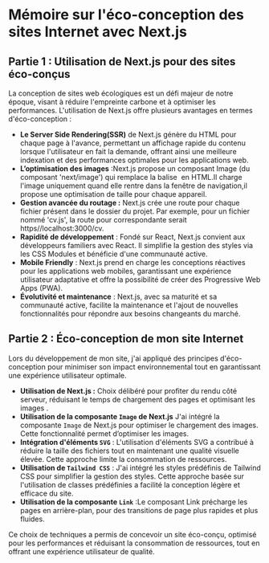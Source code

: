 # Mémoire sur l'éco-conception des sites Internet avec Next.js

## Partie 1 : Utilisation de Next.js pour des sites éco-conçus

La conception de sites web écologiques est un défi majeur de notre époque, visant à réduire l'empreinte carbone et à optimiser les performances. L'utilisation de Next.js offre plusieurs avantages en termes d'éco-conception :

- **Le Server Side Rendering(SSR)** de Next.js génère du HTML pour chaque page à l'avance, permettant un affichage rapide du contenu lorsque l'utilisateur en fait la demande, offrant ainsi une meilleure indexation et des performances optimales pour les applications web.
- **L’optimisation des images** :Next.js propose un composant Image (du composant 'next/image') qui remplace la balise <img> en HTML.Il charge l'image uniquement quand elle rentre dans la fenêtre de navigation,il propose une optimisation de taille pour chaque appareil.
- **Gestion avancée du routage :** Next.js crée une route pour chaque fichier présent dans le dossier du projet. Par exemple, pour un fichier nommé 'cv.js', la route pour correspondante serait https//localhost:3000/cv.
- **Rapidité de développement** : Fondé sur React, Next.js convient aux développeurs familiers avec React. Il simplifie la gestion des styles via les CSS Modules et bénéficie d'une communauté active.
- **Mobile Friendly** : Next.js prend en charge les conceptions réactives pour les applications web mobiles, garantissant une expérience utilisateur adaptative et offre la possibilité de créer des Progressive Web Apps (PWA).
- **Évolutivité et maintenance** : Next.js, avec sa maturité et sa communauté active, facilite la maintenance et l'ajout de nouvelles fonctionnalités pour répondre aux besoins changeants du marché.

## Partie 2 : Éco-conception de mon site Internet

Lors du développement de mon site, j'ai appliqué des principes d'éco-conception pour minimiser son impact environnemental tout en garantissant une expérience utilisateur optimale.
- **Utilisation de Next.js :** Choix délibéré pour profiter du rendu côté serveur, réduisant le temps de chargement des pages et optimisant les images  .
- **Utilisation de la composante `Image` de Next.js**
J'ai intégré la composante `Image` de Next.js pour optimiser le chargement des images. Cette fonctionnalité permet d’optimiser les images.
- **Intégration d'éléments `SVG`** : L'utilisation d'éléments SVG a contribué à réduire la taille des fichiers tout en maintenant une qualité visuelle élevée. Cette approche limite la consommation de ressources.
- **Utilisation de `Tailwind CSS`** : J'ai intégré les styles prédéfinis de Tailwind CSS pour simplifier la gestion des styles. Cette approche basée sur l'utilisation de classes prédéfinies a facilité la conception légère et efficace du site.
- **Utilisation de la composante `Link`** :Le composant Link précharge les pages en arrière-plan, pour des transitions de page plus rapides et plus fluides.

Ce choix de techniques a permis de concevoir un site éco-conçu, optimisé pour les performances et réduisant la consommation de ressources, tout en offrant une expérience utilisateur de qualité.



